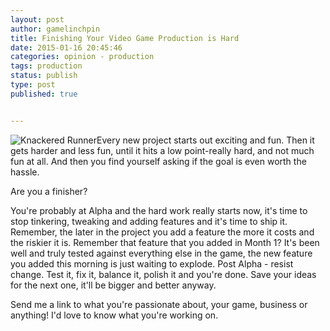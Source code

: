 ```yaml
---
layout: post
author: gamelinchpin
title: Finishing Your Video Game Production is Hard
date: 2015-01-16 20:45:46
categories: opinion - production
tags: production
status: publish
type: post
published: true


---
```

![Knackered Runner](assets/4633508350_63c6eff451_m.jpg)Every new project
starts out exciting and fun. Then it gets harder and less fun, until it
hits a low point-really hard, and not much fun at all. And then you find
yourself asking if the goal is even worth the hassle.

Are you a finisher?

You're probably at Alpha and the hard work really starts now, it's time
to stop tinkering, tweaking and adding features and it's time to ship
it. Remember, the later in the project you add a feature the more it
costs and the riskier it is. Remember that feature that you added in
Month 1? It's been well and truly tested against everything else in the
game, the new feature you added this morning is just waiting to
explode.
Post Alpha - resist change. Test it, fix it, balance it, polish it and
you're done. Save your ideas for the next one, it'll be bigger and
better anyway.

Send me a link to what you're passionate about, your game, business or
anything! I'd love to know what you're working on.
